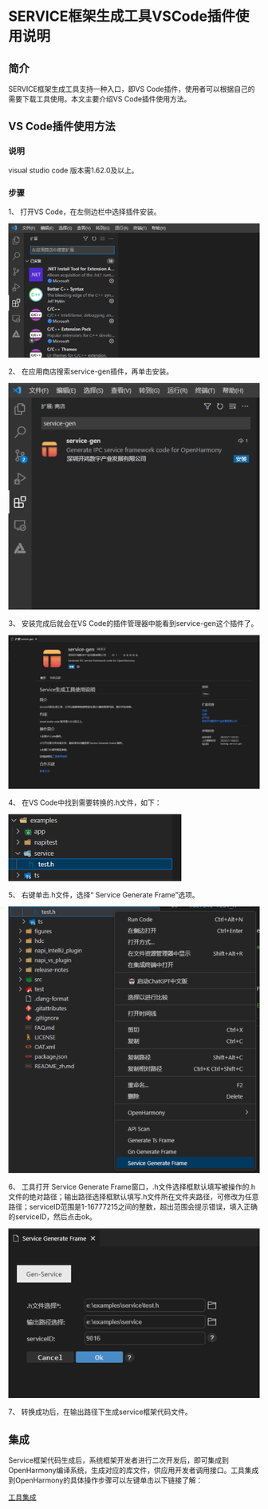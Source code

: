 # SERVICE框架生成工具VSCode插件使用说明
## 简介

SERVICE框架生成工具支持一种入口，即VS Code插件，使用者可以根据自己的需要下载工具使用。本文主要介绍VS Code插件使用方法。     

## VS Code插件使用方法

### 说明

visual studio code 版本需1.62.0及以上。

### 步骤

1、 打开VS Code，在左侧边栏中选择插件安装。

![](../../figures/pic-plug-in-search.png)

2、 在应用商店搜索service-gen插件，再单击安装。

![](../../figures/pic-plug-in-select.png)

3、 安装完成后就会在VS Code的插件管理器中能看到service-gen这个插件了。

![](../../figures/pic-plug-in-service.png)

4、 在VS Code中找到需要转换的.h文件，如下：

![](../../figures/pic-plug-in-select-h.png)

5、 右键单击.h文件，选择“ Service Generate Frame”选项。

![](../../figures/pic-plug-in-gen-c++.png)

6、 工具打开 Service Generate Frame窗口，.h文件选择框默认填写被操作的.h文件的绝对路径；输出路径选择框默认填写.h文件所在文件夹路径，可修改为任意路径；serviceID范围是1-16777215之间的整数，超出范围会提示错误，填入正确的serviceID，然后点击ok。

![](../../figures/pic-service-frame.png)

7、 转换成功后，在输出路径下生成service框架代码文件。

## 集成

Service框架代码生成后，系统框架开发者进行二次开发后，即可集成到OpenHarmony编译系统，生成对应的库文件，供应用开发者调用接口。工具集成到OpenHarmony的具体操作步骤可以左键单击以下链接了解：

 [工具集成](https://gitee.com/openharmony/napi_generator/blob/master/hdc/service/docs/ENSEMBLE_METHOD_ZH.md)

